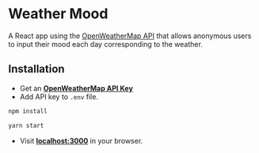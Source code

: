 # Weather Mood

A React app using the [OpenWeatherMap API](https://openweathermap.org/api) that allows anonymous users to input their mood each day corresponding to the weather.


## Installation
- Get an **[OpenWeatherMap API Key](https://openweathermap.org/api)**
- Add API key to `.env` file.
```bash
npm install
```
```bash
yarn start
```
- Visit **[localhost:3000](http://localhost:3000)** in your browser.
